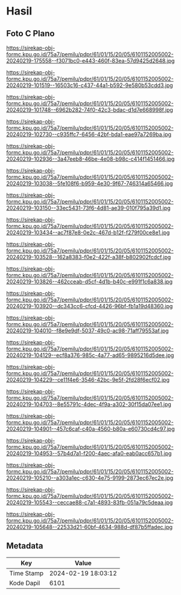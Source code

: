 # Hasil

## Foto C Plano

https://sirekap-obj-formc.kpu.go.id/75a7/pemilu/pdpr/61/01/15/20/05/6101152005002-20240219-175558--f3071bc0-e443-460f-83ea-57d9425d2648.jpg

https://sirekap-obj-formc.kpu.go.id/75a7/pemilu/pdpr/61/01/15/20/05/6101152005002-20240219-101519--16503c16-c437-44a1-b592-9e580b53cdd3.jpg

https://sirekap-obj-formc.kpu.go.id/75a7/pemilu/pdpr/61/01/15/20/05/6101152005002-20240219-101748--6962b282-74f0-42c3-bdac-d1d7e668998f.jpg

https://sirekap-obj-formc.kpu.go.id/75a7/pemilu/pdpr/61/01/15/20/05/6101152005002-20240219-102730--c935ffc7-6456-42bf-bda1-eae97a7269ba.jpg

https://sirekap-obj-formc.kpu.go.id/75a7/pemilu/pdpr/61/01/15/20/05/6101152005002-20240219-102936--3a47eeb8-46be-4e08-b98c-c414f1451466.jpg

https://sirekap-obj-formc.kpu.go.id/75a7/pemilu/pdpr/61/01/15/20/05/6101152005002-20240219-103038--5fe108f6-b959-4e30-9f67-746314a65466.jpg

https://sirekap-obj-formc.kpu.go.id/75a7/pemilu/pdpr/61/01/15/20/05/6101152005002-20240219-103150--33ec5431-73f6-4d81-ae39-010f795a39d1.jpg

https://sirekap-obj-formc.kpu.go.id/75a7/pemilu/pdpr/61/01/15/20/05/6101152005002-20240219-103434--ac7f87e8-0e2c-467d-b12f-f279f00ce8e1.jpg

https://sirekap-obj-formc.kpu.go.id/75a7/pemilu/pdpr/61/01/15/20/05/6101152005002-20240219-103528--162a8383-f0e2-422f-a38f-b802902fcdcf.jpg

https://sirekap-obj-formc.kpu.go.id/75a7/pemilu/pdpr/61/01/15/20/05/6101152005002-20240219-103826--462cceab-d5cf-4d1b-b40c-e991f1c6a838.jpg

https://sirekap-obj-formc.kpu.go.id/75a7/pemilu/pdpr/61/01/15/20/05/6101152005002-20240219-103920--dc343cc6-cfcd-4426-96bf-fb1a19d48360.jpg

https://sirekap-obj-formc.kpu.go.id/75a7/pemilu/pdpr/61/01/15/20/05/6101152005002-20240219-104010--f8e9e9df-5037-49c0-ac98-71aff79553af.jpg

https://sirekap-obj-formc.kpu.go.id/75a7/pemilu/pdpr/61/01/15/20/05/6101152005002-20240219-104129--ecf8a376-985c-4a77-ad65-9895216d5dee.jpg

https://sirekap-obj-formc.kpu.go.id/75a7/pemilu/pdpr/61/01/15/20/05/6101152005002-20240219-104229--ce11f4e6-3546-42bc-9e5f-2fd28f6ecf02.jpg

https://sirekap-obj-formc.kpu.go.id/75a7/pemilu/pdpr/61/01/15/20/05/6101152005002-20240219-104703--8e55791c-4dec-4f9a-a302-30f15da07ee1.jpg

https://sirekap-obj-formc.kpu.go.id/75a7/pemilu/pdpr/61/01/15/20/05/6101152005002-20240219-104901--457c6caf-c40a-4560-b80a-e60730cd4c97.jpg

https://sirekap-obj-formc.kpu.go.id/75a7/pemilu/pdpr/61/01/15/20/05/6101152005002-20240219-104953--57b4d7a1-f200-4aec-afa0-eab0acc657b1.jpg

https://sirekap-obj-formc.kpu.go.id/75a7/pemilu/pdpr/61/01/15/20/05/6101152005002-20240219-105210--a303a1ec-c630-4e75-9199-2873ec67ec2e.jpg

https://sirekap-obj-formc.kpu.go.id/75a7/pemilu/pdpr/61/01/15/20/05/6101152005002-20240219-105543--ceccae88-c7a1-4893-83fb-051a79c5deaa.jpg

https://sirekap-obj-formc.kpu.go.id/75a7/pemilu/pdpr/61/01/15/20/05/6101152005002-20240219-105648--22533d21-60bf-4634-988d-df87b5ffadec.jpg


## Metadata

| Key        | Value               |
| ---------- | ------------------- |
| Time Stamp | 2024-02-19 18:03:12 |
| Kode Dapil | 6101                |




